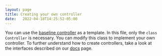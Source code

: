 ```yaml
---
layout: page
title: Creating your own controller
date:   2022-04-18T14:25:52-05:00
---
```


You can use the [baseline controller](https://github.com/PoPGRI/Race/blob/main/graic_core/src/baseline.py) as a template. In this file, only the `class Controller` is necessary. You can modify this class to implement your own controller. To further understand how to create controllers, take a look at the interfaces described on our [docs](https://popgri.github.io/Race/documentation/) page.
